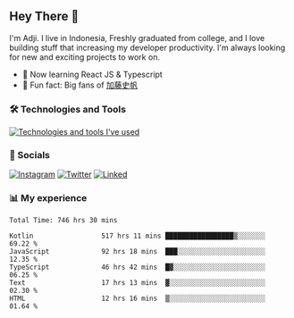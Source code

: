 ## Hey There 👋
I'm Adji. I live in Indonesia, Freshly graduated from college, and I love building stuff that increasing my developer productivity. I'm always looking for new and exciting projects to work on.

- 🌱 Now learning React JS & Typescript
- 🐻 Fun fact: Big fans of [加藤史帆](https://www.instagram.com/katoshi.official/)

### 🛠️ Technologies and Tools
[![Technologies and tools I've used](https://skillicons.dev/icons?i=js,ts,html,css,php,kotlin,tailwind,bootstrap,next,mysql,firebase,vercel,vscode,androidstudio,bash,git,postman,figma,docker,linux&perline=10)](#)

### 💬 Socials
[![Instagram](https://skillicons.dev/icons?i=instagram)](https://www.instagram.com/yusufadji99/)
[![Twitter](https://skillicons.dev/icons?i=twitter)](https://twitter.com/frelein_asli)
[![Linked](https://skillicons.dev/icons?i=linkedin)](https://www.linkedin.com/in/yusuf-bhaskara-adji/)

### 📊 My experience

<!--START_SECTION:waka-->

```javascript,typescript,kotlin
Total Time: 746 hrs 30 mins

Kotlin                 517 hrs 11 mins █████████████████▒░░░░░░░   69.22 %
JavaScript             92 hrs 18 mins  ███░░░░░░░░░░░░░░░░░░░░░░   12.35 %
TypeScript             46 hrs 42 mins  █▓░░░░░░░░░░░░░░░░░░░░░░░   06.25 %
Text                   17 hrs 13 mins  ▓░░░░░░░░░░░░░░░░░░░░░░░░   02.30 %
HTML                   12 hrs 16 mins  ▒░░░░░░░░░░░░░░░░░░░░░░░░   01.64 %
```

<!--END_SECTION:waka-->
